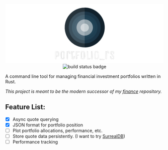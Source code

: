 <p align="center">
    <img src="img/logo.png" alt="portfolio_rs logo">
    <img src="https://github.com/markuszoppelt/portfolio_rs/actions/workflows/rust.yml/badge.svg" alt="build status badge">
</p>

A command line tool for managing financial investment portfolios written in Rust.

*This project is meant to be the modern successor of my [finance](https://github.com/MarkusZoppelt/finance) repository.*

## Feature List:

- [x] Async quote querying
- [x] JSON format for portfolio position
- [ ] Plot portfolio allocations, performance, etc.
- [ ] Store quote data persistently. (I want to try [SurrealDB](https://github.com/surrealdb/surrealdb))
- [ ] Performance tracking
